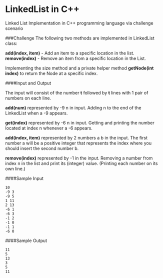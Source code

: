 # LinkedList in C++
Linked List Implementation in C++ programming language via challenge scenario

###Challenge
The following two methods are implemented in LinkedList class:

**add(index, item)** - Add an item to a specific location in the list.
**remove(index)** - Remove an item from a specific location in the List.

Implementing the size method and a private helper method **getNode(int index)** to return the Node at a specific index.

####Input and Output

The input will consist of the number __t__ followed by __t__ lines with 1 pair of numbers on each line.

**add(num)** represented by -9 n in input. Adding n to the end of the LinkedList when a -9 appears.

**get(index)** represented by -6 n in input. Getting and printing the number located at index n whenever a -6 appears.

**add(index, item)** represented by 2 numbers a b in the input. The first number a will be a positive integer that represents the index where you should insert the second number b.

**remove(index)** represented by -1 in the input. Removing a number from index n in the list and print its (integer) value.
(Printing each number on its own line.)

####Sample Input
```
10
-9 3
-9 5
1 11
2 13
-6 1
-6 3
-1 2
-1 0
-1 1
-6 0
```

####Sample Output
```
11
5
13
3
5
11
```
